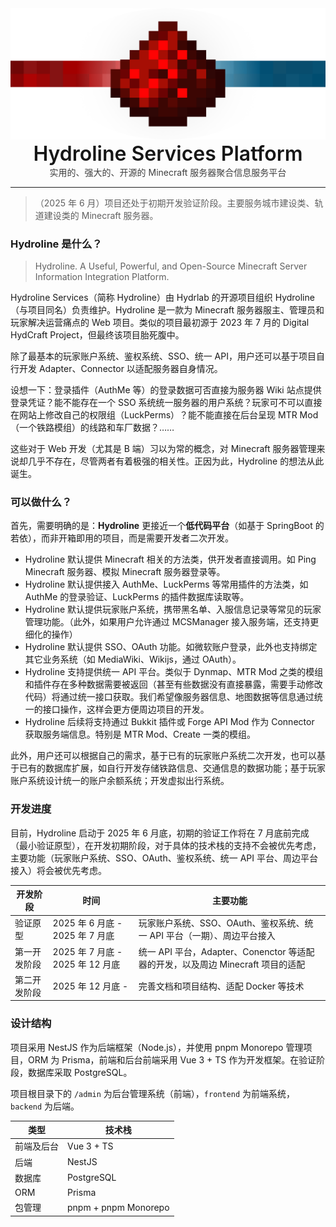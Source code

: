 

<img src="https://raw.githubusercontent.com/Hydroline/hydroline-services/main/logo/Hydroline_Logo_Normal.svg" />

<div style="color:rgb(22, 22, 22); font-size: 2rem; font-weight: 600; text-align: center;">Hydroline Services Platform</div>
<div style="color:rgb(62, 62, 62); font-size: 0.875rem; text-align: center;">实用的、强大的、开源的 Minecraft 服务器聚合信息服务平台</div>

----

> （2025 年 6 月）项目还处于初期开发验证阶段。主要服务城市建设类、轨道建设类的 Minecraft 服务器。

### Hydroline 是什么？
> Hydroline. A Useful, Powerful, and Open-Source Minecraft Server Information Integration Platform.

Hydroline Services（简称 Hydroline）由 Hydrlab 的开源项目组织 Hydroline（与项目同名）负责维护。Hydroline 是一款为 Minecraft 服务器服主、管理员和玩家解决运营痛点的 Web 项目。类似的项目最初源于 2023 年 7 月的 Digital HydCraft Project，但最终该项目胎死腹中。

除了最基本的玩家账户系统、鉴权系统、SSO、统一 API，用户还可以基于项目自行开发 Adapter、Connector 以适配服务器自身情况。

设想一下：登录插件（AuthMe 等）的登录数据可否直接为服务器 Wiki 站点提供登录凭证？能不能存在一个 SSO 系统统一服务器的用户系统？玩家可不可以直接在网站上修改自己的权限组（LuckPerms）？能不能直接在后台呈现 MTR Mod（一个铁路模组）的线路和车厂数据？……

这些对于 Web 开发（尤其是 B 端）习以为常的概念，对 Minecraft 服务器管理来说却几乎不存在，尽管两者有着极强的相关性。正因为此，Hydroline 的想法从此诞生。

### 可以做什么？
首先，需要明确的是：**Hydroline** 更接近一个**低代码平台**（如基于 SpringBoot 的若依），而非开箱即用的项目，而是需要开发者二次开发。

* Hydroline 默认提供 Minecraft 相关的方法类，供开发者直接调用。如 Ping Minecraft 服务器、模拟 Minecraft 服务器登录等。
* Hydroline 默认提供接入 AuthMe、LuckPerms 等常用插件的方法类，如 AuthMe 的登录验证、LuckPerms 的插件数据库读取等。
* Hydroline 默认提供玩家账户系统，携带黑名单、入服信息记录等常见的玩家管理功能。（此外，如果用户允许通过 MCSManager 接入服务端，还支持更细化的操作）
* Hydroline 默认提供 SSO、OAuth 功能。如微软账户登录，此外也支持绑定其它业务系统（如 MediaWiki、Wikijs，通过 OAuth）。
* Hydroline 支持提供统一 API 平台。类似于 Dynmap、MTR Mod 之类的模组和插件存在多种数据需要被返回（甚至有些数据没有直接暴露，需要手动修改代码）将通过统一接口获取。我们希望像服务器信息、地图数据等信息通过统一的接口操作，这样会更方便周边项目的开发。
* Hydroline 后续将支持通过 Bukkit 插件或 Forge API Mod 作为 Connector 获取服务端信息。特别是 MTR Mod、Create 一类的模组。

此外，用户还可以根据自己的需求，基于已有的玩家账户系统二次开发，也可以基于已有的数据库扩展，如自行开发存储铁路信息、交通信息的数据功能；基于玩家账户系统设计统一的账户余额系统；开发虚拟出行系统。

### 开发进度
目前，Hydroline 启动于 2025 年 6 月底，初期的验证工作将在 7 月底前完成（最小验证原型），在开发初期阶段，对于具体的技术栈的支持不会被优先考虑，主要功能（玩家账户系统、SSO、OAuth、鉴权系统、统一 API 平台、周边平台接入）将会被优先考虑。

| 开发阶段 | 时间 | 主要功能 |
|--------|------|------|
| 验证原型 | 2025 年 6 月底 - 2025 年 7 月底 | 玩家账户系统、SSO、OAuth、鉴权系统、统一 API 平台（一期）、周边平台接入 |
| 第一开发阶段 | 2025 年 7 月底 - 2025 年 12 月底 | 统一 API 平台，Adapter、Conenctor 等适配器的开发，以及周边 Minecraft 项目的适配 |
| 第二开发阶段 | 2025 年 12 月底 - | 完善文档和项目结构、适配 Docker 等技术 |


### 设计结构
项目采用 NestJS 作为后端框架（Node.js），并使用 pnpm Monorepo 管理项目，ORM 为 Prisma，前端和后台前端采用 Vue 3 + TS 作为开发框架。在验证阶段，数据库采取 PostgreSQL。

项目根目录下的 `/admin` 为后台管理系统（前端），`frontend` 为前端系统，`backend` 为后端。

| 类型 | 技术栈 |
|------|------|
| 前端及后台 | Vue 3 + TS |
| 后端 | NestJS |
| 数据库 | PostgreSQL |
| ORM | Prisma |
| 包管理 | pnpm + pnpm Monorepo |
